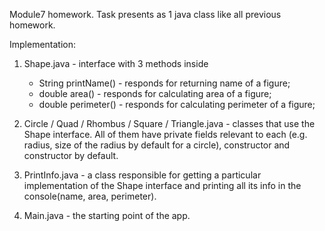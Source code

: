 Module7 homework.
Task presents as 1 java class like all previous homework.

Implementation:
1) Shape.java - interface with 3 methods inside 
     - String printName() - responds for returning name of a figure;
     - double area()      - responds for calculating area of a figure;
     - double perimeter() - responds for calculating perimeter of a figure;

2) Circle / Quad / Rhombus / Square / Triangle.java  - classes that use the Shape interface.
All of them have private fields relevant to each (e.g. radius, size of the radius by default for a circle), constructor and constructor by default. 

3) PrintInfo.java - a class responsible for getting a particular implementation of the Shape interface and printing all its info in the console(name, area, perimeter).

4) Main.java - the starting point of the app.
